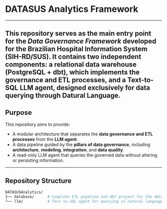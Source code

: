 # DATASUS Analytics Framework
---

This repository serves as the **main entry point** for the *Data Governance Framework* developed for the **Brazilian Hospital Information System (SIH-RD/SUS)**. 
It contains two independent components: a **relational data warehouse (PostgreSQL + dbt)**, which implements the governance and ETL processes, and a **Text-to-SQL LLM agent**, designed exclusively for **data querying** through **Datural Language**.
---

## Purpose

This repository aims to provide:
- A modular architecture that separates the **data governance and ETL processes** from the **LLM agent**. 
- A data pipeline guided by the **pillars of data governance**, including **architecture**, **modeling**, **integration**, and **data quality**. 
- A read-only LLM agent that queries the governed data without altering or persisting information.

---

## Repository Structure

```bash
DATASUSAnalytics/
├── database/      # Complete ETL pipeline and dbt project for the data warehouse
└── llm/           # Text-to-SQL agent for querying in natural language

